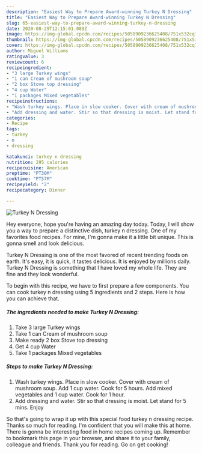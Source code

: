 ```yaml
---
description: "Easiest Way to Prepare Award-winning Turkey N Dressing"
title: "Easiest Way to Prepare Award-winning Turkey N Dressing"
slug: 65-easiest-way-to-prepare-award-winning-turkey-n-dressing
date: 2020-08-29T12:15:01.089Z
image: https://img-global.cpcdn.com/recipes/5058909236625408/751x532cq70/turkey-n-dressing-recipe-main-photo.jpg
thumbnail: https://img-global.cpcdn.com/recipes/5058909236625408/751x532cq70/turkey-n-dressing-recipe-main-photo.jpg
cover: https://img-global.cpcdn.com/recipes/5058909236625408/751x532cq70/turkey-n-dressing-recipe-main-photo.jpg
author: Miguel Williams
ratingvalue: 3
reviewcount: 6
recipeingredient:
- "3 large Turkey wings"
- "1 can Cream of mushroom soup"
- "2 box Stove top dressing"
- "4 cup Water"
- "1 packages Mixed vegetables"
recipeinstructions:
- "Wash turkey wings. Place in slow cooker. Cover with cream of mushroom soup. Add 1 cup water. Cook for 5 hours. Add mixed vegetables and 1 cup water. Cook for 1 hour."
- "Add dressing and water. Stir so that dressing is moist. Let stand for 5 mins. Enjoy"
categories:
- Recipe
tags:
- turkey
- n
- dressing

katakunci: turkey n dressing 
nutrition: 295 calories
recipecuisine: American
preptime: "PT30M"
cooktime: "PT57M"
recipeyield: "2"
recipecategory: Dinner

---
```



![Turkey N Dressing](https://img-global.cpcdn.com/recipes/5058909236625408/751x532cq70/turkey-n-dressing-recipe-main-photo.jpg)

Hey everyone, hope you're having an amazing day today. Today, I will show you a way to prepare a distinctive dish, turkey n dressing. One of my favorites food recipes. For mine, I'm gonna make it a little bit unique. This is gonna smell and look delicious.



Turkey N Dressing is one of the most favored of recent trending foods on earth. It's easy, it is quick, it tastes delicious. It is enjoyed by millions daily. Turkey N Dressing is something that I have loved my whole life. They are fine and they look wonderful.


To begin with this recipe, we have to first prepare a few components. You can cook turkey n dressing using 5 ingredients and 2 steps. Here is how you can achieve that.

<!--inarticleads1-->

##### The ingredients needed to make Turkey N Dressing:

1. Take 3 large Turkey wings
1. Take 1 can Cream of mushroom soup
1. Make ready 2 box Stove top dressing
1. Get 4 cup Water
1. Take 1 packages Mixed vegetables




<!--inarticleads2-->

##### Steps to make Turkey N Dressing:

1. Wash turkey wings. Place in slow cooker. Cover with cream of mushroom soup. Add 1 cup water. Cook for 5 hours. Add mixed vegetables and 1 cup water. Cook for 1 hour.
1. Add dressing and water. Stir so that dressing is moist. Let stand for 5 mins. Enjoy




So that's going to wrap it up with this special food turkey n dressing recipe. Thanks so much for reading. I'm confident that you will make this at home. There is gonna be interesting food in home recipes coming up. Remember to bookmark this page in your browser, and share it to your family, colleague and friends. Thank you for reading. Go on get cooking!
